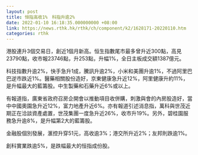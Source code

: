 ```yaml
---
layout: post
title: 恒指高收1%　科指升逾2%
date: 2022-01-10 16:18:35.000000000 +08:00
link: https://news.rthk.hk/rthk/ch/component/k2/1628171-20220110.htm
categories: rthk
---
```


港股連升3個交易日，創近1個月新高。恒生指數尾市最多曾升近300點，高見23790點，收市報23746點，升253點，升幅1%，全日主板成交額1387億元。

科技指數升逾2%，快手急升1成，騰訊升逾2%，小米和美團升逾1%，不過阿里巴巴逆市跌近1%。醫藥相關股份造好，京東健康急升近12%，阿里健康升約11%，是升幅最大的藍籌股。中生製藥和石藥升近6%或以上。

有報道指，廣東省政府召房企開會以推動項目收併購，刺激與會的內房股造好，當中中國奧園急升近12%，富力地產升近6%。亦有報道引述消息指，萬科與世茂近期正在洽談資產處置，世茂集團一度急升近26%，收市升19%。另外，碧桂園服務急升逾8%，是升幅第2大的藍籌股。

金融股個別發展，滙控升穿51元，高收逾3%；港交所升近2%；友邦則跌逾1%。

創科實業跌逾5%，是跌幅最大的恒指成份股。
